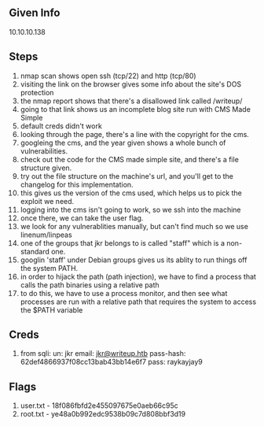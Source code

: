 ## Given Info

10.10.10.138

## Steps

1. nmap scan shows open ssh (tcp/22) and http (tcp/80)
2. visiting the link on the browser gives some info about the site's DOS protection
3. the nmap report shows that there's a disallowed link called /writeup/
4. going to that link shows us an incomplete blog site run with CMS Made Simple
5. default creds didn't work
6. looking through the page, there's a line with the copyright for the cms.
7. googleing the cms, and the year given shows a whole bunch of vulnerabilities.
8. check out the code for the CMS made simple site, and there's a file structure given.
9. try out the file structure on the machine's url, and you'll get to the changelog for this implementation.
10. this gives us the version of the cms used, which helps us to pick the exploit we need.
11. logging into the cms isn't going to work, so we ssh into the machine
12. once there, we can take the user flag.
13. we look for any vulnerablities manually, but can't find much so we use linenum/linpeas
14. one of the groups that jkr belongs to is called "staff" which is a non-standard one.
15. googlin 'staff' under Debian groups gives us its ablity to run things off the system PATH.
16. in order to hijack the path (path injection), we have to find a process that calls the path binaries using a relative path
17. to do this, we have to use a process monitor, and then see what processes are run with a relative path that requires the system to access the $PATH variable

## Creds

1. from sqli: un: jkr email: jkr@writeup.htb pass-hash: 62def4866937f08cc13bab43bb14e6f7 pass: raykayjay9

## Flags

1. user.txt - 18f086fbfd2e455097675e0aeb66c95c
2. root.txt - ye48a0b992edc9538b09c7d808bbf3d19